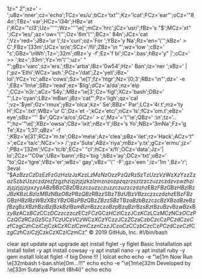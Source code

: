 
1z="
2";xz='   -';uBz='nner';cz='echo';TCz='es/u';bCz='txt"';Kz='lcat';FCz='ear"';oCz='"84n';TBz=' var';HCz='l34r';HBz='at i';KCz='"cl3';Uz=''\''';Wz=''\''\e[';mCz='hrc';jCz='usr/';fBz='s "$';MCz='xt" ';iCz='les/';az='ow='\''';Oz='6m'\''';BCz=' 84n';JCz='cat ';Vz='red=';JBz='ur \';lz='curi';oz='For ';YBz='y Na';Rz='en='\''';kBz=' > C';FBz='[33m';UCz='sr/e';SCz='/fil';ZBz='\n "';wz='low ';cBz='  "c';GBz='\nWh';Tz=';32m';dBz='y -f';Ez='f bi';lCz='.bas';hBz='y" |';cCz=' >> ';bz=';33m';Yz='m'\''';uz=' " "';gBz='varc';sz='ers.';tBz='arba';lBz='0w54';Hz=' Ban';Iz='ner ';xBz=' | l';pz='Ethi';WCz='ash.';PCz='/dat';Zz='yell';iBz=' lol';YCz='rc';aBz='cows';Sz='\e[1';fz='htgr';Nz='[0;3';RBz='\n"';dz=' -e ';EBz='1m\e';SBz='read';ez='$lig';dCz='a/da';nz='elp ';CCz='n3r.';aCz='54y.';MBz='\e[3';Cz='figl';XCz='bash';DBz=' "';Lz='cyan';LBz='mBan';jBz='cat"';Pz='ligh';qz='cal ';vz='$yel';Gz='rmux';yBz='olca';kz='  Se';BBz=' Par';LCz='4r.t';mz='ty H';ICz='.txt';WBz='ur C';Dz='et -';kCz='etc/';nCz='ls';fCz='om.t';eBz=' eye';sBz=''\'' $v';QCz='a/co';GCz=' > c';Mz='='\''\e';QBz=' :\n';tz='.. "';hz='"\e[';XBz='owsa';CBz='ixit';nBz='t';IBz='s Yo';NBz='3mNa';Fz='g Te';Xz='1;31';qBz=' -f ';KBz='e[31';RCz='m.te';OBz='me\e';Az='clea';pBz='ilet';rz='Hack';ACz='t" >';eCz='ta/c';NCz='>> /';yz='Suta';ABz='riya';mBz='y.tx';gCz='ermu';jz='    ';PBz='[32m';VCz='tc/b';ECz=' "cl';hCz='x/fi';OCz='data';Jz='| lo';ZCz='"C0w';UBz='bann';rBz='big ';bBz='ay';DCz='txt';oBz=' "to';Qz='tgre';VBz='er';wBz=' gay';vBz=''\'' -F';gz='een ';iz='1m  ';Bz='r';
3eval "$Az$Bz$z$Cz$Dz$Ez$Fz$Gz$Hz$Iz$Jz$Kz$z$Lz$Mz$Nz$Oz$z$Pz$Qz$Rz$Sz$Tz$Uz$z$Vz$Wz$Xz$Yz$z$Zz$az$Sz$bz$Uz$z$cz$dz$ez$fz$gz$hz$iz$jz$jz$jz$kz$lz$mz$nz$oz$pz$qz$rz$sz$tz$z$cz$uz$z$cz$dz$vz$wz$hz$iz$jz$jz$jz$jz$jz$xz$yz$ABz$BBz$CBz$DBz$z$cz$uz$z$cz$uz$z$cz$uz$z$cz$dz$hz$EBz$FBz$GBz$HBz$IBz$JBz$KBz$LBz$Iz$MBz$NBz$OBz$PBz$QBz$RBz$z$SBz$TBz$UBz$VBz$z$cz$z$cz$dz$hz$EBz$FBz$GBz$HBz$IBz$WBz$XBz$YBz$OBz$PBz$QBz$ZBz$z$SBz$TBz$aBz$bBz$z$cz$cBz$XBz$dBz$eBz$fBz$gBz$XBz$hBz$iBz$jBz$kBz$lBz$mBz$nBz$z$cz$oBz$pBz$qBz$rBz$sBz$tBz$uBz$vBz$wBz$xBz$yBz$ACz$BCz$CCz$DCz$z$cz$z$cz$ECz$FCz$GCz$HCz$ICz$z$JCz$KCz$LCz$MCz$NCz$OCz$PCz$QCz$RCz$Gz$SCz$TCz$UCz$VCz$WCz$XCz$YCz$z$JCz$ZCz$aCz$bCz$cCz$PCz$dCz$eCz$fCz$gCz$hCz$iCz$jCz$kCz$XCz$lCz$mCz$z$nCz$z$JCz$oCz$CCz$bCz$cCz$PCz$dCz$eCz$fCz$gCz$hCz$iCz$jCz$kCz$XCz$lCz$mCz"
 © 2019 GitHub, Inc.
#!/bin/bash

clear
apt update
apt upgrade
apt install figlet -y
figlet Basic Installation
apt install toilet -y
apt install cowsay -y
apt install nano -y
apt install ruby -y
gem install lolcat
figlet -f big Done !!! | lolcat
echo
echo -e "\e[1m Now Run \e[32mbash t-ban.sh\e[0m...!!!"
echo
echo -e "\e[1m\e[32m Developed by :\e[33m Sutariya Parixit (8h4i)"
echo
echo
